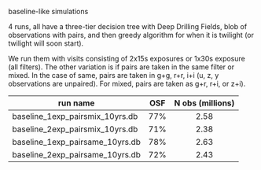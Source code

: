 baseline-like simulations

4 runs, all have a three-tier decision tree with Deep Drilling Fields, blob of observations with pairs, and then greedy algorithm for when it is twilight (or twilight will soon start).

We run them with visits consisting of 2x15s exposures or 1x30s exposure (all filters). The other variation is if pairs are taken in the same filter or mixed. In the case of same, pairs are taken in g+g, r+r, i+i (u, z, y observations are unpaired). For mixed, pairs are taken as g+r, r+i, or z+i). 

| run name | OSF | N obs (millions) |
| ------- | :------: | :-------: |
| baseline_1exp_pairsmix_10yrs.db  | 77% | 2.58 |
| baseline_2exp_pairsmix_10yrs.db  | 71%  | 2.38 |
| baseline_1exp_pairsame_10yrs.db  | 78% |  2.63 |
| baseline_2exp_pairsame_10yrs.db  | 72% | 2.43 |

